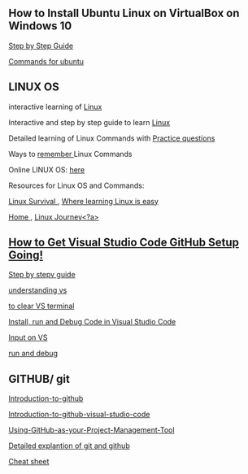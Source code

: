 ## How to Install Ubuntu Linux on VirtualBox on Windows 10 


<a href="https://itsfoss.com/install-linux-in-virtualbox/" target="_blank"> Step by Step Guide </a>

<a href="https://askubuntu.com/questions/222348/what-does-sudo-apt-get-update-do" target="_blank"> Commands for ubuntu </a>


## LINUX OS


interactive learning of <a href="https://linuxsurvival.com/" target="_blank"> Linux </a>

Interactive and step by step guide to learn <a href="https://linuxjourney.com/" target="_blank"> Linux </a>

Detailed learning of Linux Commands with <a href="https://linux-training.be/index.php?nav=fundamentals" target="_blank"> Practice questions </a>

Ways to <a href="https://www.networkworld.com/article/3489537/7-ways-to-remember-linux-commands.html" target="_blank" >remember </a> Linux Commands

Online LINUX OS: <a href="https://www.katacoda.com/" target="_blank"> here </a>

Resources for Linux OS and Commands:

<a href="https://linuxsurvival.com/" target="_blank">Linux Survival </a> , <a href="https://linuxsurvival.com/" target="_blank">Where learning Linux is easy </a>

<a href="https://linuxjourney.com/" target="_blank">Home </a> , <a href="https://linuxjourney.com/" target="_blank">Linux Journey<?a>


## How to Get Visual Studio Code GitHub Setup Going!


<a href="https://adamtheautomator.com/visual-studio-code-github-setup/" target="_blank"> Step by stepv guide </a>

<a href="https://code.visualstudio.com/docs/cpp/config-mingw"> understanding vs </a>

<a href="https://stackoverflow.com/questions/48713604/how-can-i-clear-the-terminal-in-visual-studio-code"> to clear VS terminal </a>

<a href="https://youtu.be/H76uhpnDZUk" target="_blank"> Install, run and Debug Code in Visual Studio Code </a>

<a href="https://www.youtube.com/watch?v=Si8rN5J249M" target="_blank"> Input on VS </a>

<a href="https://www.youtube.com/watch?v=77v-Poud_io" target="_blank"> run and debug </a>


## GITHUB/ git

<a href="https://docs.microsoft.com/en-us/learn/modules/introduction-to-github/" target="_blank">Introduction-to-github </a>

<a href="https://docs.microsoft.com/en-us/learn/modules/introduction-to-github-visual-studio-code/" target="_blank">Introduction-to-github-visual-studio-code </a>

<a href="https://channel9.msdn.com/Shows/Learn-with-Dr-G/Using-GitHub-as-your-Project-Management-Tool-Recap--Learn-with-Dr-G" target="_blank">Using-GitHub-as-your-Project-Management-Tool</a>

<a href="https://www.youtube.com/watch?v=xuB1Id2Wxak" target="_blank"> Detailed explantion of git and github </a>

<a href="https://education.github.com/git-cheat-sheet-education.pdf" target="_blank"> Cheat sheet </a>


